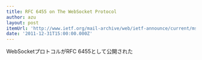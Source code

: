 ```yaml
---
title: RFC 6455 on The WebSocket Protocol
author: azu
layout: post
itemUrl: 'http://www.ietf.org/mail-archive/web/ietf-announce/current/msg09663.html'
date: '2011-12-31T15:00:00.000Z'
---
```

WebSocketプロトコルがRFC 6455として公開された

